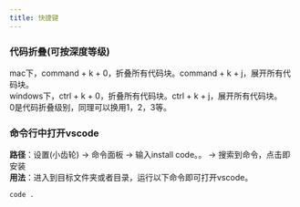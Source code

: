 ```yaml
---
title: 快捷键
---
```

### 代码折叠(可按深度等级)
mac下，command + k + 0，折叠所有代码块。command + k + j，展开所有代码块。    
windows下，ctrl + k + 0，折叠所有代码块。ctrl + k + j，展开所有代码块。    
0是代码折叠级别，同理可以换用1，2，3等。

### 命令行中打开vscode
**路径**：设置(小齿轮) -> 命令面板 -> 输入install code。。 -> 搜索到命令，点击即安装    
**用法**：进入到目标文件夹或者目录，运行以下命令即可打开vscode。
```bash
code .
```